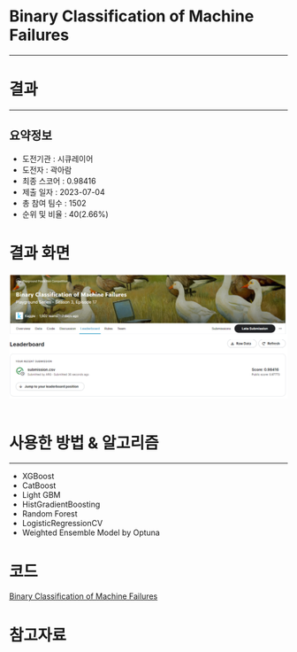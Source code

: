 # Binary Classification of Machine Failures
***
# 결과
***
## 요약정보
- 도전기관 : 시큐레이어
- 도전자 : 곽아람
- 최종 스코어 : 0.98416
- 제출 일자 : 2023-07-04
- 총 참여 팀수 : 1502
- 순위 및 비율 : 40(2.66%)

# 결과 화면
<img src="https://github.com/Arammmmm/kaggle/blob/45163fd2cb6228c8cc686ed473e52ae7bd2da51d/Binary%20Classification%20of%20Machine%20Failures/img/score.png">
<img src="">

# 사용한 방법 & 알고리즘
***
- XGBoost
- CatBoost
- Light GBM
- HistGradientBoosting
- Random Forest
- LogisticRegressionCV
- Weighted Ensemble Model by Optuna
# 코드
[Binary Classification of Machine Failures](https://github.com/Arammmmm/kaggle/blob/b111755e60167bf09757e62e5f3ad40db562b7bb/Binary%20Classification%20of%20Machine%20Failures/Binary_Classification_of_Machine_Failures.ipynb)
# 참고자료
